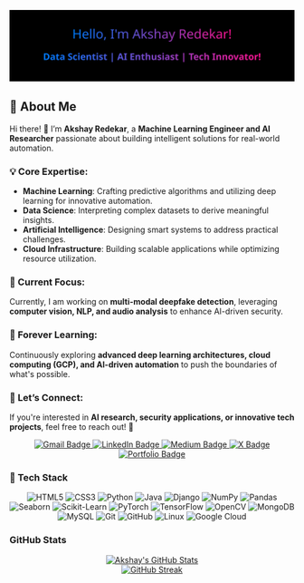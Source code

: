 ![Banner](banner.svg)

## 🌟 About Me  

Hi there! 👋 I’m **Akshay Redekar**, a **Machine Learning Engineer and AI Researcher** passionate about building intelligent solutions for real-world automation.  
### 💡 Core Expertise:  
- **Machine Learning**: Crafting predictive algorithms and utilizing deep learning for innovative automation.  
- **Data Science**: Interpreting complex datasets to derive meaningful insights.  
- **Artificial Intelligence**: Designing smart systems to address practical challenges.  
- **Cloud Infrastructure**: Building scalable applications while optimizing resource utilization.  

### 🎯 Current Focus:  
Currently, I am working on **multi-modal deepfake detection**, leveraging **computer vision, NLP, and audio analysis** to enhance AI-driven security.  

### 🌱 Forever Learning:  
Continuously exploring **advanced deep learning architectures, cloud computing (GCP), and AI-driven automation** to push the boundaries of what's possible.  

### 💬 Let’s Connect:  
If you're interested in **AI research, security applications, or innovative tech projects**, feel free to reach out! 🚀  
<p align="center">
  <a href="mailto:akshayredekar04@gmail.com">
    <img src="https://img.shields.io/badge/akshayredekar04@gmail.com-c14438?style=flat-square&logo=gmail&logoColor=white" alt="Gmail Badge"/>
  </a>
  <a href="https://www.linkedin.com/in/akshayredekar07/">
    <img src="https://img.shields.io/badge/akshayredekar07-blue?style=flat-square&logo=linkedin&logoColor=white" alt="LinkedIn Badge"/>
  </a>
  <a href="https://medium.com/@akshayredekar74">
    <img src="https://img.shields.io/badge/-akshayredekar74-03a57a?style=flat-square&labelColor=000000&logo=medium" alt="Medium Badge"/>
  </a>
  <a href="https://twitter.com/akshayredekar07">
    <img src="https://img.shields.io/badge/akshayredekar07-000000?style=flat-square&logo=x&logoColor=white" alt="X Badge"/>
  </a>
    <a href="https://akshayredekar-portfolio.netlify.app/">
    <img src="https://img.shields.io/badge/portfolio-ff69b4?style=flat-square&logo=netlify&logoColor=white" alt="Portfolio Badge"/>
  </a>
</p>

### 🤖 Tech Stack 

<div align="center">
  <img src="https://img.shields.io/badge/-HTML5-E34F26?style=flat-square&logo=html5&logoColor=white" alt="HTML5"/>
  <img src="https://img.shields.io/badge/-CSS3-1572B6?style=flat-square&logo=css3&logoColor=white" alt="CSS3"/>
  <img src="https://img.shields.io/badge/-Python-3776AB?style=flat-square&logo=python&logoColor=white" alt="Python"/>
  <img src="https://img.shields.io/badge/-Java-007396?style=flat-square&logo=openjdk&logoColor=white" alt="Java"/>
  <img src="https://img.shields.io/badge/-Django-092E20?style=flat-square&logo=django&logoColor=white" alt="Django"/>
  <img src="https://img.shields.io/badge/-NumPy-013243?style=flat-square&logo=numpy&logoColor=white" alt="NumPy"/>
  <img src="https://img.shields.io/badge/-Pandas-150458?style=flat-square&logo=pandas&logoColor=white" alt="Pandas"/>
  <img src="https://img.shields.io/badge/-Seaborn-3F7F93?style=flat-square&logo=python&logoColor=white" alt="Seaborn"/>
  <img src="https://img.shields.io/badge/-Scikit--Learn-F7931E?style=flat-square&logo=scikitlearn&logoColor=white" alt="Scikit-Learn"/>
  <img src="https://img.shields.io/badge/-PyTorch-EE4C2C?style=flat-square&logo=pytorch&logoColor=white" alt="PyTorch"/>
  <img src="https://img.shields.io/badge/-TensorFlow-FF6F00?style=flat-square&logo=tensorflow&logoColor=white" alt="TensorFlow"/>
  <img src="https://img.shields.io/badge/-OpenCV-5C3EE8?style=flat-square&logo=opencv&logoColor=white" alt="OpenCV"/>
  <img src="https://img.shields.io/badge/-MongoDB-47A248?style=flat-square&logo=mongodb&logoColor=white" alt="MongoDB"/>
  <img src="https://img.shields.io/badge/-MySQL-4479A1?style=flat-square&logo=mysql&logoColor=white" alt="MySQL"/>
  <img src="https://img.shields.io/badge/-Git-F05032?style=flat-square&logo=git&logoColor=white" alt="Git"/>
  <img src="https://img.shields.io/badge/-GitHub-181717?style=flat-square&logo=github&logoColor=white" alt="GitHub"/>
  <img src="https://img.shields.io/badge/-Linux-FCC624?style=flat-square&logo=linux&logoColor=black" alt="Linux"/>
  <img src="https://img.shields.io/badge/-Google%20Cloud-4285F4?style=flat-square&logo=googlecloud&logoColor=white" alt="Google Cloud"/>
</div>

###  **GitHub Stats**

<div align="center">
<a href="https://github-stats-alpha.vercel.app/api?username=akshayredekar07&cc=000&tc=6A5ACD&ic=FF1493&bc=000">
  <img src="https://github-stats-alpha.vercel.app/api?username=akshayredekar07&cc=000&tc=6A5ACD&ic=FF1493&bc=000" alt="Akshay's GitHub Stats">
</a>
</div>

<div align="center">
  
  <a href="https://git.io/streak-stats">
    <img src="https://streak-stats.demolab.com?user=akshayredekar07&theme=dark&hide_border=true&fire=FF1493&ring=6A5ACD&currStreakLabel=FF69B4" alt="GitHub Streak">
  </a>

</div>